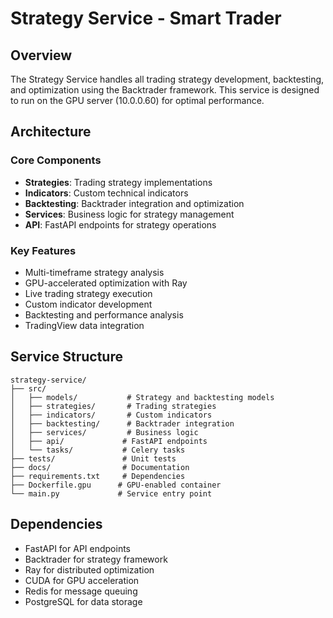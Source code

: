 # Strategy Service - Smart Trader

## Overview
The Strategy Service handles all trading strategy development, backtesting, and optimization using the Backtrader framework. This service is designed to run on the GPU server (10.0.0.60) for optimal performance.

## Architecture

### Core Components
- **Strategies**: Trading strategy implementations
- **Indicators**: Custom technical indicators
- **Backtesting**: Backtrader integration and optimization
- **Services**: Business logic for strategy management
- **API**: FastAPI endpoints for strategy operations

### Key Features
- Multi-timeframe strategy analysis
- GPU-accelerated optimization with Ray
- Live trading strategy execution
- Custom indicator development
- Backtesting and performance analysis
- TradingView data integration

## Service Structure
```
strategy-service/
├── src/
│   ├── models/           # Strategy and backtesting models
│   ├── strategies/       # Trading strategies
│   ├── indicators/       # Custom indicators
│   ├── backtesting/      # Backtrader integration
│   ├── services/         # Business logic
│   ├── api/             # FastAPI endpoints
│   └── tasks/           # Celery tasks
├── tests/               # Unit tests
├── docs/                # Documentation
├── requirements.txt     # Dependencies
├── Dockerfile.gpu      # GPU-enabled container
└── main.py             # Service entry point
```

## Dependencies
- FastAPI for API endpoints
- Backtrader for strategy framework
- Ray for distributed optimization
- CUDA for GPU acceleration
- Redis for message queuing
- PostgreSQL for data storage
